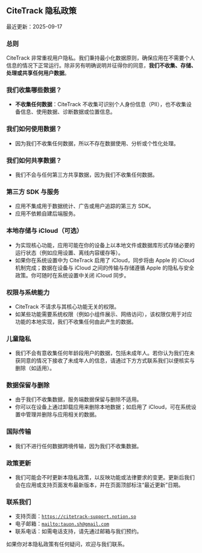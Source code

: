 ## CiteTrack 隐私政策

最近更新：2025-09-17

### 总则
CiteTrack 非常重视用户隐私。我们秉持最小化数据原则，确保应用在不需要个人信息的情况下正常运行。除非另有明确说明并征得你的同意，**我们不收集、存储、处理或共享任何用户数据**。

### 我们收集哪些数据？
- **不收集任何数据**：CiteTrack 不收集可识别个人身份信息（PII），也不收集设备信息、使用数据、诊断数据或位置信息。

### 我们如何使用数据？
- 因为我们不收集任何数据，所以不存在数据使用、分析或个性化处理。

### 我们如何共享数据？
- 我们不会与任何第三方共享数据，因为我们不收集任何数据。

### 第三方 SDK 与服务
- 应用不集成用于数据统计、广告或用户追踪的第三方 SDK。
- 应用不依赖自建后端服务。

### 本地存储与 iCloud（可选）
- 为实现核心功能，应用可能在你的设备上以本地文件或数据库形式存储必要的运行状态（例如应用设置、离线内容缓存等）。
- 如果你在系统设置中为 CiteTrack 启用了 iCloud，同步将由 Apple 的 iCloud 机制完成；数据在设备与 iCloud 之间的传输与存储遵循 Apple 的隐私与安全政策。你可随时在系统设置中关闭 iCloud 同步。

### 权限与系统能力
- CiteTrack 不请求与其核心功能无关的权限。
- 如某些功能需要系统权限（例如小组件展示、网络访问），该权限仅用于对应功能的本地实现，我们不收集任何由此产生的数据。

### 儿童隐私
- 我们不会有意收集任何年龄段用户的数据，包括未成年人。若你认为我们在未获同意的情况下接收了未成年人的信息，请通过下方方式联系我们以便核实与删除（如适用）。

### 数据保留与删除
- 由于我们不收集数据，服务端数据保留与删除不适用。
- 你可以在设备上通过卸载应用来删除本地数据；如启用了 iCloud，可在系统设置中管理并删除与应用相关的数据。

### 国际传输
- 我们不进行任何数据跨境传输，因为我们不收集数据。

### 政策更新
- 我们可能会不时更新本隐私政策，以反映功能或法律要求的变更。更新后我们会在应用或支持页面发布最新版本，并在页面顶部标注“最近更新”日期。

### 联系我们
- 支持页面：[`https://citetrack-support.notion.so`](https://citetrack-support.notion.so)
- 电子邮箱：[`mailto:tauon.sh@gmail.com`](mailto:tauon.sh@gmail.com)
- 联系电话：如需电话支持，请先通过邮箱与我们预约。

如果你对本隐私政策有任何疑问，欢迎与我们联系。


